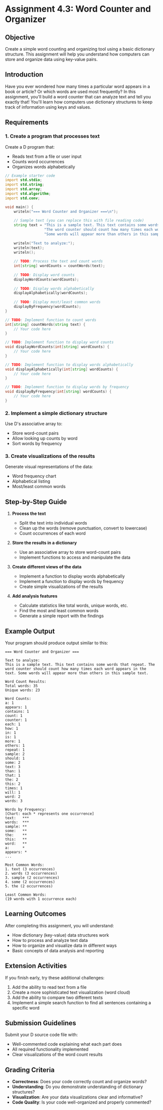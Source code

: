 # Assignment 4.3: Word Counter and Organizer

## Objective

Create a simple word counting and organizing tool using a basic dictionary structure. This assignment will help you understand how computers can store and organize data using key-value pairs.

## Introduction

Have you ever wondered how many times a particular word appears in a book or article? Or which words are used most frequently? In this assignment, you'll build a word counter that can analyze text and tell you exactly that! You'll learn how computers use dictionary structures to keep track of information using keys and values.

## Requirements

### 1. Create a program that processes text

Create a D program that:
- Reads text from a file or user input
- Counts word occurrences
- Organizes words alphabetically

```d
// Example starter code
import std.stdio;
import std.string;
import std.array;
import std.algorithm;
import std.conv;

void main() {
    writeln("=== Word Counter and Organizer ===\n");
    
    // Sample text (you can replace this with file reading code)
    string text = "This is a sample text. This text contains some words that repeat. " ~
                  "The word counter should count how many times each word appears in the text. " ~
                  "Some words will appear more than others in this sample text.";
    
    writeln("Text to analyze:");
    writeln(text);
    writeln();
    
    // TODO: Process the text and count words
    int[string] wordCounts = countWords(text);
    
    // TODO: Display word counts
    displayWordCounts(wordCounts);
    
    // TODO: Display words alphabetically
    displayAlphabetically(wordCounts);
    
    // TODO: Display most/least common words
    displayByFrequency(wordCounts);
}

// TODO: Implement function to count words
int[string] countWords(string text) {
    // Your code here
}

// TODO: Implement function to display word counts
void displayWordCounts(int[string] wordCounts) {
    // Your code here
}

// TODO: Implement function to display words alphabetically
void displayAlphabetically(int[string] wordCounts) {
    // Your code here
}

// TODO: Implement function to display words by frequency
void displayByFrequency(int[string] wordCounts) {
    // Your code here
}
```

### 2. Implement a simple dictionary structure

Use D's associative array to:
- Store word-count pairs
- Allow looking up counts by word
- Sort words by frequency

### 3. Create visualizations of the results

Generate visual representations of the data:
- Word frequency chart
- Alphabetical listing
- Most/least common words

## Step-by-Step Guide

1. **Process the text**
   - Split the text into individual words
   - Clean up the words (remove punctuation, convert to lowercase)
   - Count occurrences of each word

2. **Store the results in a dictionary**
   - Use an associative array to store word-count pairs
   - Implement functions to access and manipulate the data

3. **Create different views of the data**
   - Implement a function to display words alphabetically
   - Implement a function to display words by frequency
   - Create simple visualizations of the results

4. **Add analysis features**
   - Calculate statistics like total words, unique words, etc.
   - Find the most and least common words
   - Generate a simple report with the findings

## Example Output

Your program should produce output similar to this:

```
=== Word Counter and Organizer ===

Text to analyze:
This is a sample text. This text contains some words that repeat. The word counter should count how many times each word appears in the text. Some words will appear more than others in this sample text.

Word Count Results:
Total words: 35
Unique words: 23

Word Counts:
a: 1
appears: 1
contains: 1
count: 1
counter: 1
each: 1
how: 1
in: 1
is: 1
more: 1
others: 1
repeat: 1
sample: 2
should: 1
some: 2
text: 3
than: 1
that: 1
the: 2
this: 2
times: 1
will: 1
word: 2
words: 3

Words by Frequency:
[Chart: each * represents one occurrence]
text:   ***
words:  ***
sample: **
some:   **
the:    **
this:   **
word:   **
a:      *
appears: *
...

Most Common Words:
1. text (3 occurrences)
2. words (3 occurrences)
3. sample (2 occurrences)
4. some (2 occurrences)
5. the (2 occurrences)

Least Common Words:
(19 words with 1 occurrence each)
```

## Learning Outcomes

After completing this assignment, you will understand:
- How dictionary (key-value) data structures work
- How to process and analyze text data
- How to organize and visualize data in different ways
- Basic concepts of data analysis and reporting

## Extension Activities

If you finish early, try these additional challenges:

1. Add the ability to read text from a file
2. Create a more sophisticated text visualization (word cloud)
3. Add the ability to compare two different texts
4. Implement a simple search function to find all sentences containing a specific word

## Submission Guidelines

Submit your D source code file with:
- Well-commented code explaining what each part does
- All required functionality implemented
- Clear visualizations of the word count results

## Grading Criteria

- **Correctness**: Does your code correctly count and organize words?
- **Understanding**: Do you demonstrate understanding of dictionary structures?
- **Visualization**: Are your data visualizations clear and informative?
- **Code Quality**: Is your code well-organized and properly commented?
